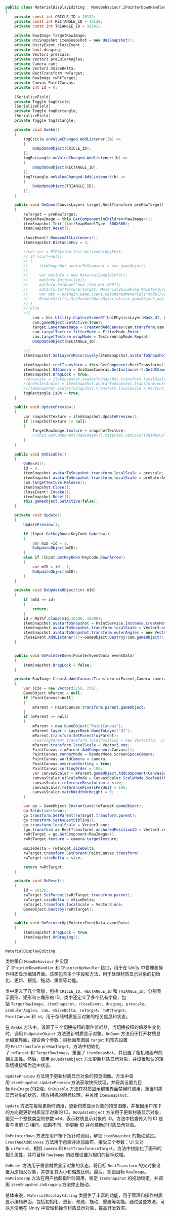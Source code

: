 
```c#
public class MaterialDisplayEditing : MonoBehaviour,IPointerDownHandler,IPointerUpHandler
{
    private const int CRICLE_ID = 10132;
    private const int RECTANGLE_ID = 10129;
    private const int TRIANGLE_ID = 10141;
    
    private RawImage TargetRawImage;
    private UniSnapshot itemSnapshot = new UniSnapshot();
    private UnityEvent closeEvent ;
    private bool draging;
    private Vector3 prescale;
    private Vector3 preEulerAngles;
    private Camera cam;
    private Vector2 mSizeDelta;
    private RectTransform rwTarget;
    private RawImage rwRtTarget;
    private Canvas PaintCanvas;
    private int id = 0;
    
    [SerializeField]
    private Toggle togCricle;
    [SerializeField]
    private Toggle togRectangle;
    [SerializeField]
    private Toggle togTriangle;

    private void Awake()
    {
        togCricle.onValueChanged.AddListener((b) =>
        {
            DoUpdateObject(CRICLE_ID);
        });
        togRectangle.onValueChanged.AddListener((b) =>
        {
            DoUpdateObject(RECTANGLE_ID);
        });
        togTriangle.onValueChanged.AddListener((b) =>
        {
            DoUpdateObject(TRIANGLE_ID);
        });
    }

    public void OnOpen(CanvasLayers target,RectTransform preRawTarget)
    {
        rwTarget = preRawTarget;
        TargetRawImage = this.GetComponentInChildren<RawImage>();
        itemSnapshot.Init((int)SnapModelType._300X300);
        itemSnapshot.Reset();
        
        closeEvent?.RemoveAllListeners();
        itemSnapshot.DistanceFov = 3;

        //var cur = RTESystem.Inst.ActiveUniObjEdit;
        // if (cur!=null)
        // {
        //     itemSnapshot.avatarToSnapshot = cur.gameObject;
        //     
        //     var matInfo = new MaterialSampleInfo();
        //     matInfo.Initialize();
        //     matInfo.SetName("bud_item_mat_999");
        //     matInfo.SetTexture(target, MaterialValueFlag.MainTexture);
        //     var mat = UniMain.Game.Scene.GetSharedMaterial("model/v2", ref matInfo);
        //     RenderUtility.SetRenderShareMaterial(cur.gameObject,mat);
        // }
        // else
        //{
            cam = Uni.Utility.CaptureSceneRT(UniPhysicsLayer.Mask_UI, UniGameCameras.GetInstance().CaptureCamera,new Vector2(256, 256),CameraClearFlags.Color, newCam:true,rtEqualSize: true);
            cam.gameObject.SetActive(true);
            target.LayerRawImage = CreatAndAddCanvas(cam.transform,cam,rwTarget);
            cam.targetTexture.filterMode = FilterMode.Point;
            cam.targetTexture.wrapMode = TextureWrapMode.Repeat;
            DoUpdateObject(RECTANGLE_ID);
            
        //}
        itemSnapshot.SetLayersRecursively(itemSnapshot.avatarToSnapshot);
        
        itemSnapshot.rectTransform = this.GetComponent<RectTransform>();
        itemSnapshot.UICamera = UniGameCameras.GetInstance()?.GetUICamera();
        itemSnapshot.DragLock = true;
        //prescale = itemSnapshot.avatarToSnapshot.transform.localScale;;
        //preEulerAngles = itemSnapshot.avatarToSnapshot.transform.eulerAngles;
        //itemSnapshot.avatarToSnapshot.transform.localScale = Vector3.one*0.7f;
        togRectangle.isOn = true;
    }

    public void UpdatePreview()
    {
        var snapshotTexture = itemSnapshot.UpdatePreview();
        if (snapshotTexture != null)
        {
            TargetRawImage.texture = snapshotTexture;
            //this.GetComponent<RawImage>().material.SetColor(ShaderColorID, Color.white);
        }
    }
    
    public void OnDisable()
    {
        OnReset();
        id = 0;
        itemSnapshot.avatarToSnapshot.transform.localScale = prescale;
        itemSnapshot.avatarToSnapshot.transform.localScale = preEulerAngles;
        cam.targetTexture.Release();
        itemSnapshot.Close();
        closeEvent?.Invoke();
        itemSnapshot.Reset();
        this.gameObject.SetActive(false);
    }

    private void Update()
    {
        UpdatePreview();

        if (Input.GetKeyDown(KeyCode.UpArrow))
        {
            var mID =id + 1;
            DoUpdateObject(mID);
        }
        else if (Input.GetKeyDown(KeyCode.DownArrow))
        {
            var mID = id - 1;
            DoUpdateObject(mID);
        }
    }

    private void DoUpdateObject(int mId)
    {
        if (mId == id)
        {
            return;
        }
        id = Mathf.Clamp(mId,10100, 10200);
        itemSnapshot.avatarToSnapshot = PaintService.Instance.CreateMatDisplayObject(cam.targetTexture,out closeEvent,id); 
        itemSnapshot.avatarToSnapshot.transform.localScale = Vector3.one * 0.78f;//1/1.414会有边
        itemSnapshot.avatarToSnapshot.transform.eulerAngles = new Vector3(30, 30, 0);
        closeEvent.AddListener(()=>GameObject.Destroy(cam.gameObject));
    }


    public void OnPointerDown(PointerEventData eventData)
    {
        itemSnapshot.DragLock = false;
    }

    private RawImage CreatAndAddCanvas(Transform uiParent,Camera camera,RectTransform rwTarget)
    {
        var size = new Vector2(256, 256);
        GameObject mParent = null;
        if (PaintCanvas!=null)
        {
            mParent = PaintCanvas.transform.parent.gameObject;
        }
        if (mParent == null)
        {
            mParent = new GameObject("PaintCanvas");
            mParent.layer = LayerMask.NameToLayer("UI");
            mParent.transform.SetParent(uiParent);
            //waringParent.transform.localPosition = new Vector3(0, -370, 0);
            mParent.transform.localScale = Vector3.one;
            PaintCanvas = mParent.AddComponent<Canvas>();
            PaintCanvas.renderMode = RenderMode.ScreenSpaceCamera;
            PaintCanvas.worldCamera = camera;
            PaintCanvas.overrideSorting = true;
            PaintCanvas.sortingOrder = 100;
            var canvasScaler = mParent.gameObject.AddComponent<CanvasScaler>();
            canvasScaler.uiScaleMode = CanvasScaler.ScaleMode.ScaleWithScreenSize;
            canvasScaler.referenceResolution = size;
            canvasScaler.referencePixelsPerUnit = 100;
            canvasScaler.matchWidthOrHeight = 0;
        }

        var go = GameObject.Instantiate(rwTarget.gameObject);
        go.SetActive(true);
        go.transform.SetParent(rwTarget.transform.parent);
        go.transform.SetAsLastSibling();
        go.transform.localScale = Vector3.one;
        (go.transform as RectTransform).anchoredPosition3D = Vector3.zero;
        rwRtTarget = go.GetComponent<RawImage>();
        rwRtTarget.texture = camera.targetTexture;
        
        mSizeDelta = rwTarget.sizeDelta;
        rwTarget.transform.SetParent(PaintCanvas.transform);
        rwTarget.sizeDelta = size;

        return rwRtTarget;
    }

    private void OnReset()
    {
        id = 10129;
        rwTarget.SetParent(rwRtTarget.transform.parent);
        rwTarget.sizeDelta = mSizeDelta;
        rwTarget.transform.localScale = Vector3.one;
        GameObject.Destroy(rwRtTarget);
    }

    public void OnPointerUp(PointerEventData eventData)
    {
        itemSnapshot.DragLock = true;
        itemSnapshot.UnDraging();
    }
```

`MaterialDisplayEditing`

类继承自 `MonoBehaviour` 并实现了 `IPointerDownHandler` 和 `IPointerUpHandler` 接口，用于在 Unity 中管理和操作材质显示编辑界面。该类包含多个字段和方法，用于处理材质显示对象的初始化、更新、预览、拖动、重置等功能。

类中定义了几个常量，包括 `CRICLE_ID`、`RECTANGLE_ID` 和 `TRIANGLE_ID`，分别表示圆形、矩形和三角形的 ID。类中还定义了多个私有字段，包括 `TargetRawImage`、`itemSnapshot`、`closeEvent`、`draging`、`prescale`、`preEulerAngles`、`cam`、`mSizeDelta`、`rwTarget`、`rwRtTarget`、`PaintCanvas` 和 `id`，用于存储材质显示对象的相关信息和状态。

在 `Awake` 方法中，设置了三个切换按钮的事件监听器，当切换按钮的值发生变化时，调用 `DoUpdateObject` 方法更新材质显示对象。`OnOpen` 方法用于打开材质显示编辑界面，接受两个参数：目标画布图层 `target` 和预先设置的 `RectTransform` `preRawTarget`。方法中初始化了 `rwTarget` 和 `TargetRawImage`，重置了 `itemSnapshot`，并设置了相机和画布的相关属性。然后，调用 `DoUpdateObject` 方法更新材质显示对象，并设置默认的矩形切换按钮为选中状态。

`UpdatePreview` 方法用于更新材质显示对象的预览图像。方法中调用 `itemSnapshot.UpdatePreview` 方法获取快照纹理，并将其设置为目标 `RawImage` 的纹理。`OnDisable` 方法在材质显示编辑界面禁用时调用，重置材质显示对象的状态，释放相机的目标纹理，并关闭 `itemSnapshot`。

`Update` 方法在每帧更新时调用，更新材质显示对象的预览图像，并根据用户按下的方向键更新材质显示对象的 ID。`DoUpdateObject` 方法用于更新材质显示对象，接受一个整数类型的参数 `mId`，表示材质显示对象的 ID。方法中检查传入的 ID 是否与当前 ID 相同，如果不同，则更新 ID 并创建新的材质显示对象。

`OnPointerDown` 方法在用户按下指针时调用，解锁 `itemSnapshot` 的拖动锁定。`CreatAndAddCanvas` 方法用于创建并添加画布，接受三个参数：UI 父对象 `uiParent`、相机 `camera` 和 `RectTransform` `rwTarget`。方法中初始化了画布的相关属性，并将目标 `RawImage` 的纹理设置为相机的目标纹理。

`OnReset` 方法用于重置材质显示对象的状态，将目标 `RectTransform` 的父对象设置为原始父对象，并恢复其大小和缩放比例。最后，销毁目标 `RawImage`。`OnPointerUp` 方法在用户抬起指针时调用，锁定 `itemSnapshot` 的拖动锁定，并调用 `itemSnapshot.UnDraging` 方法停止拖动。

总体来说，`MaterialDisplayEditing` 类提供了丰富的功能，用于管理和操作材质显示编辑界面，包括初始化、更新、预览、拖动、重置等功能。通过这些方法，可以方便地在 Unity 中管理和操作材质显示对象，提高开发效率。
